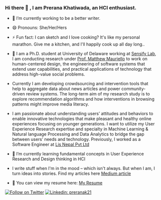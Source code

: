 ### Hi there 👋 , I am Prerana Khatiwada, an HCI enthusiast.

<!--
**Preranakh/Preranakh** is a ✨ _special_ ✨ repository because its `README.md` (this file) appears on your GitHub profile.

Here are some ideas to get you started:

- 🔭 I’m currently working on ...
- 🌱 I’m currently learning ...
- 👯 I’m looking to collaborate on ...
- 🤔 I’m looking for help with ...
- 💬 Ask me about ...
- 📫 How to reach me: ...
- 😄 Pronouns: ...
- ⚡ Fun fact: ...
-->


- 🔭 I’m currently working to be a better writer.
- 😄 Pronouns: She/Her/Hers
- ⚡ Fun fact: I can sketch and I love cooking? It's like my personal marathon. Give me a kitchen, and I'll happily cook up all day long..


- 🔭 I am a Ph.D. student at University of Delaware working at [Sensify Lab](https://sensifylab.cis.udel.edu/), I am conducting research under [Prof. Matthew Mauriello](https://www.eecis.udel.edu/~mlm/) to work on human-centered design, the engineering of software systems that extend user capabilities, and practical applications of technology that address high-value social problems. 

- Currently I am developing crowdsourcing and intervention tools that help to aggregate data about news articles and power community-driven review systems. The long-term aim of my research study is to explore recommendation algorithms and how interventions in browsing patterns might improve media literacy.

- I am passionate about understanding users’ attitudes and behaviors to enable innovative technologies that make pleasant and healthy online experiences focusing on younger generations. I want to utilize my User Experience Research expertise and specialty in Machine Learning & Natural language Processing and Data Analytics to bridge the gap between users’ needs and technology.
Previously, I worked as a Software Engineer at [Lis Nepal Pvt Ltd](https://lisnepal.com.np/)

- 🌱 I’m currently learning fundamental concepts in User Experience Research and Design thinking in HCI
- I write stuff when I'm in the mood – which isn't always. But when I am, I turn ideas into stories. Find my articles here [Medium article](https://medium.com/@preranak1)
- 📃  You can view my resume here: [My Resume](https://preranakh.github.io/cv/)

[![Follow on Twitter](https://img.shields.io/badge/--twitter?label=Follow&logo=Twitter&style=social)](https://twitter.com/PreranaKh2) [![Linkedin: preranak21](https://img.shields.io/badge/-Connect-blue?style=flat-square&logo=Linkedin&logoColor=white&link=https://www.linkedin.com/in/preranak21/)](https://www.linkedin.com/in/preranak21/) 

<!--![Prerana's github stats](https://github-readme-stats.vercel.app/api?username=Preranakh&show_icons=true&hide=["stars"]&hide_border=true)-->

